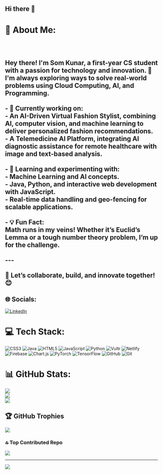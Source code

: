 ## Hi there 👋
# 💫 About Me:
## <br><br>Hey there! I'm **Som Kunar**, a first-year CS student with a passion for technology and innovation. 🚀  <br>I'm always exploring ways to solve real-world problems using **Cloud Computing**, **AI**, and **Programming**.<br><br>- 🔭 Currently working on:  <br>  - An **AI-Driven Virtual Fashion Stylist**, combining AI, computer vision, and machine learning to deliver personalized fashion recommendations.  <br>  - A **Telemedicine AI Platform**, integrating AI diagnostic assistance for remote healthcare with image and text-based analysis.  <br><br>- 🌱 Learning and experimenting with:  <br>  - **Machine Learning** and AI concepts.  <br>  - **Java**, **Python**, and interactive web development with **JavaScript**.  <br>  - **Real-time data handling** and **geo-fencing** for scalable applications.  <br><br>- 💡 Fun Fact:  <br>  Math runs in my veins! Whether it’s **Euclid’s Lemma** or a tough **number theory** problem, I’m up for the challenge.  <br><br>---<br><br>💬 Let’s collaborate, build, and innovate together! 😊  <br>


## 🌐 Socials:
[![LinkedIn](https://img.shields.io/badge/LinkedIn-%230077B5.svg?logo=linkedin&logoColor=white)](https://linkedin.com/in/https://www.linkedin.com/in/som-kunar-211631319/) 

# 💻 Tech Stack:
![CSS3](https://img.shields.io/badge/css3-%231572B6.svg?style=for-the-badge&logo=css3&logoColor=white) ![Java](https://img.shields.io/badge/java-%23ED8B00.svg?style=for-the-badge&logo=openjdk&logoColor=white) ![HTML5](https://img.shields.io/badge/html5-%23E34F26.svg?style=for-the-badge&logo=html5&logoColor=white) ![JavaScript](https://img.shields.io/badge/javascript-%23323330.svg?style=for-the-badge&logo=javascript&logoColor=%23F7DF1E) ![Python](https://img.shields.io/badge/python-3670A0?style=for-the-badge&logo=python&logoColor=ffdd54) ![Vultr](https://img.shields.io/badge/Vultr-007BFC.svg?style=for-the-badge&logo=vultr) ![Netlify](https://img.shields.io/badge/netlify-%23000000.svg?style=for-the-badge&logo=netlify&logoColor=#00C7B7) ![Firebase](https://img.shields.io/badge/firebase-%23039BE5.svg?style=for-the-badge&logo=firebase) ![Chart.js](https://img.shields.io/badge/chart.js-F5788D.svg?style=for-the-badge&logo=chart.js&logoColor=white) ![PyTorch](https://img.shields.io/badge/PyTorch-%23EE4C2C.svg?style=for-the-badge&logo=PyTorch&logoColor=white) ![TensorFlow](https://img.shields.io/badge/TensorFlow-%23FF6F00.svg?style=for-the-badge&logo=TensorFlow&logoColor=white) ![GitHub](https://img.shields.io/badge/github-%23121011.svg?style=for-the-badge&logo=github&logoColor=white) ![Git](https://img.shields.io/badge/git-%23F05033.svg?style=for-the-badge&logo=git&logoColor=white)
# 📊 GitHub Stats:
![](https://github-readme-stats.vercel.app/api?username=SKK402&theme=dark&hide_border=false&include_all_commits=true&count_private=true)<br/>
![](https://github-readme-streak-stats.herokuapp.com/?user=SKK402&theme=dark&hide_border=false)<br/>
![](https://github-readme-stats.vercel.app/api/top-langs/?username=SKK402&theme=dark&hide_border=false&include_all_commits=true&count_private=true&layout=compact)

## 🏆 GitHub Trophies
![](https://github-profile-trophy.vercel.app/?username=SKK402&theme=radical&no-frame=false&no-bg=false&margin-w=4)

### 🔝 Top Contributed Repo
![](https://github-contributor-stats.vercel.app/api?username=SKK402&limit=5&theme=dark&combine_all_yearly_contributions=true)

---
[![](https://visitcount.itsvg.in/api?id=SKK402&icon=0&color=0)](https://visitcount.itsvg.in)

<!-- Proudly created with GPRM ( https://gprm.itsvg.in ) -->
